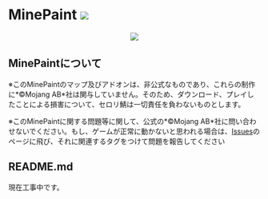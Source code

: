 # MinePaint <a href="https://github.com//bambooNoko/MinePaint/releases/"><img src="https://badgen.net/github/release/bambooNoko/MinePaint"></a>
<p align="center">
	<img src="https://image01.seesaawiki.jp/s/o/serori-memo/7XQEqKhfBH.png" width="">
</p>

## MinePaintについて
※このMinePaintのマップ及びアドオンは、非公式なものであり、これらの制作に*©Mojang AB*社は関与していません。そのため、ダウンロード、プレイしたことによる損害について、セロリ鯖は一切責任を負わないものとします。

※このMinePaintに関する問題等に関して、公式の*©Mojang AB*社に問い合わせないでください。もし、ゲームが正常に動かないと思われる場合は、[Issues](https://github.com/bambooNoko/MinePaint/issues)のページに飛び、それに関連するタグをつけて問題を報告してください

## README.md
現在工事中です。

